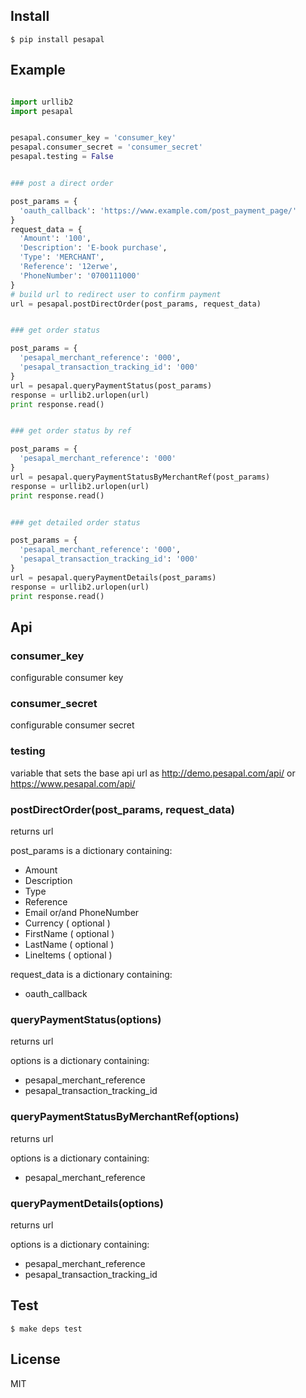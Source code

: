 
## Install

    $ pip install pesapal


## Example

```python

import urllib2
import pesapal


pesapal.consumer_key = 'consumer_key'
pesapal.consumer_secret = 'consumer_secret'
pesapal.testing = False


### post a direct order

post_params = {
  'oauth_callback': 'https://www.example.com/post_payment_page/'
}
request_data = {
  'Amount': '100',
  'Description': 'E-book purchase',
  'Type': 'MERCHANT',
  'Reference': '12erwe',
  'PhoneNumber': '0700111000'
}
# build url to redirect user to confirm payment
url = pesapal.postDirectOrder(post_params, request_data)


### get order status

post_params = {
  'pesapal_merchant_reference': '000',
  'pesapal_transaction_tracking_id': '000'
}
url = pesapal.queryPaymentStatus(post_params)
response = urllib2.urlopen(url)
print response.read()


### get order status by ref

post_params = {
  'pesapal_merchant_reference': '000'
}
url = pesapal.queryPaymentStatusByMerchantRef(post_params)
response = urllib2.urlopen(url)
print response.read()


### get detailed order status

post_params = {
  'pesapal_merchant_reference': '000',
  'pesapal_transaction_tracking_id': '000'
}
url = pesapal.queryPaymentDetails(post_params)
response = urllib2.urlopen(url)
print response.read()

```

## Api

### consumer_key

  configurable consumer key

### consumer_secret

  configurable consumer secret

### testing
  
  variable that sets the base api url as http://demo.pesapal.com/api/ or https://www.pesapal.com/api/

### postDirectOrder(post_params, request_data)
  
  returns url

  post_params is a dictionary containing:

  - Amount
  - Description
  - Type
  - Reference
  - Email or/and PhoneNumber
  - Currency ( optional )
  - FirstName ( optional )
  - LastName ( optional )
  - LineItems ( optional )

  request_data is a dictionary containing:
  
  - oauth_callback


### queryPaymentStatus(options)

  returns url

  options is a dictionary containing:

  - pesapal_merchant_reference
  - pesapal_transaction_tracking_id

### queryPaymentStatusByMerchantRef(options)

  returns url

  options is a dictionary containing:
  
  - pesapal_merchant_reference

### queryPaymentDetails(options)

  returns url

  options is a dictionary containing:

  - pesapal_merchant_reference
  - pesapal_transaction_tracking_id

## Test

    $ make deps test

## License

MIT
